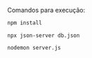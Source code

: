 

Comandos para execução:

```bash
npm install
```
```
npx json-server db.json
```
```
nodemon server.js
```
